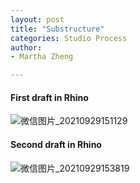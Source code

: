 ```yaml
---
layout: post
title: "Substructure"
categories: Studio Process
author:
- Martha Zheng

---
```

#### First draft in Rhino
![微信图片_20210929151129](https://user-images.githubusercontent.com/90550813/135220777-34cc99a0-3aec-4206-a889-f6a5775ca17a.jpg)

#### Second draft in Rhino
![微信图片_20210929153819](https://user-images.githubusercontent.com/90550813/135224136-619ba20d-a69b-4f7b-b397-ddd89160c1be.jpg)

